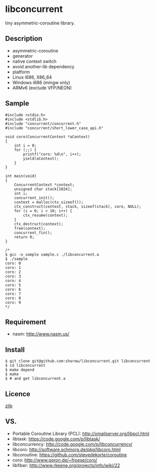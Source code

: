 libconcurrent
=============

tiny asymmetric-coroutine library.

## Description
+ asymmetric-coroutine
+ generator
+ native context switch
+ avoid another-lib dependency
+ platform
 + Linux i686, X86_64
 + Windows i686 (mingw only)
 + ARMv6 (exclude VFP/NEON)


## Sample

```
#include <stdio.h>
#include <stdlib.h>
#include "concurrent/concurrent.h"
#include "concurrent/short_lower_case_api.h"

void coro(ConcurrentContext *aContext)
{
    int i = 0;
    for (;;) {
        printf("coro: %d\n", i++);
        yield(aContext);
    }
}

int main(void)
{
    ConcurrentContext *context;
    unsigned char stack[1024];
    int i;
    concurrent_init();
    context = malloc(ctx_sizeof());
    ctx_construct(context, stack, sizeof(stack), coro, NULL);
    for (i = 0; i < 10; i++) {
        ctx_resume(context);
    }
    ctx_destruct(context);
    free(context);
    concurrent_fin();
    return 0;
}

/*
$ gcc -o sample sample.c ./libconcurrent.a
$ ./sample
coro: 0
coro: 1
coro: 2
coro: 3
coro: 4
coro: 5
coro: 6
coro: 7
coro: 8
coro: 9
*/
```

## Requirement
- nasm: http://www.nasm.us/


## Install
```
$ git clone git@github.com:sharow/libconcurrent.git libconcurrent
$ cd libconcurrent
$ make depend
$ make
$ # and get libconcurrent.a

```


## Licence
[zlib](http://www.zlib.net/zlib_license.html)


## VS. 
+ Portable Coroutine Library (PCL): http://xmailserver.org/libpcl.html
+ libtask: https://code.google.com/p/libtask/
+ libconcurrency: http://code.google.com/p/libconcurrency/
+ libcoro: http://software.schmorp.de/pkg/libcoro.html
+ libcoroutine: https://github.com/stevedekorte/coroutine
+ coro: http://www.goron.de/~froese/coro/
+ libfiber: http://www.rkeene.org/projects/info/wiki/22

